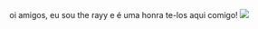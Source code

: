 oi amigos, eu sou the rayy e é uma honra te-los aqui comigo!
![](https://media.tenor.com/yIFG-IEbEVUAAAAi/running-inosuke-hashibara.gif)
